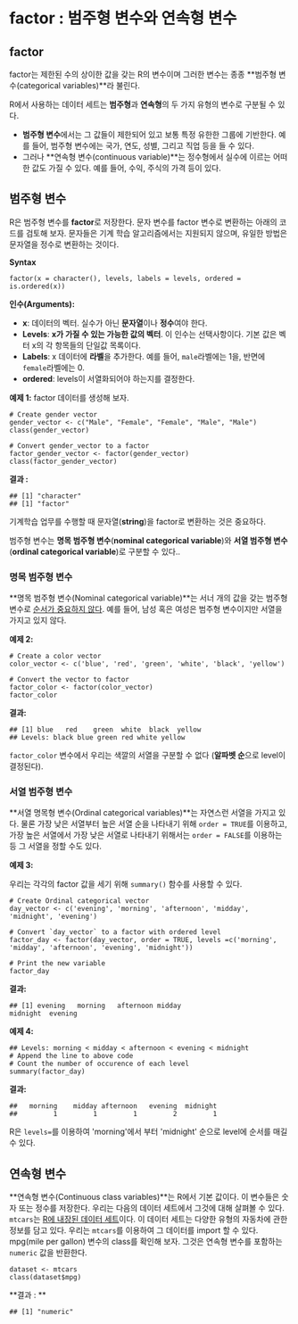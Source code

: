 # factor : 범주형 변수와 연속형 변수



## factor

factor는 제한된 수의 상이한 값을 갖는 R의 변수이며 그러한 변수는 종종 **범주형 변수(categorical variables)**라 불린다.

R에서 사용하는 데이터 세트는 **범주형**과 **연속형**의 두 가지 유형의 변수로 구분될 수 있다.

- **범주형 변수**에서는 그 값들이 제한되어 있고 보통 특정 유한한 그룹에 기반한다. 예를 들어, 범주형 변수에는 국가, 연도, 성별, 그리고 직업 등을 들 수 있다.
- 그러나 **연속형 변수(continuous variable)**는 정수형에서 실수에 이르는 어떠한 값도 가질 수 있다. 예를 들어, 수익, 주식의 가격 등이 있다.



## 범주형 변수

R은 범주형 변수를 **factor**로 저장한다. 문자 변수를 factor 변수로 변환하는 아래의 코드를 검토해 보자. 문자들은 기계 학습 알고리즘에서는 지원되지 않으며, 유일한 방법은 문자열을 정수로 변환하는 것이다.

**Syntax**

```
factor(x = character(), levels, labels = levels, ordered = is.ordered(x))
```

**인수(Arguments):**

- **x**: 데이터의 벡터. 실수가 아닌 **문자열**이나 **정수**여야 한다.
- **Levels**: **x가 가질 수 있는 가능한 값의 벡터**. 이 인수는 선택사항이다. 기본 값은 벡터 x의 각 항목들의 단일값 목록이다.
- **Labels**: x 데이터에 **라벨**을 추가한다. 예를 들어,  `male`라벨에는 1을, 반면에  `female`라벨에는 0.
- **ordered**: levels이 서열화되어야 하는지를 결정한다.



**예제 1:** factor 데이터를 생성해 보자.

```{r}
# Create gender vector
gender_vector <- c("Male", "Female", "Female", "Male", "Male")
class(gender_vector)

# Convert gender_vector to a factor
factor_gender_vector <- factor(gender_vector)
class(factor_gender_vector)
```

**결과 :**

```
## [1] "character"
## [1] "factor"
```

기계학습 업무를 수행할 때 문자열(**string**)을 factor로 변환하는 것은 중요하다.

범주형 변수는 **명목 범주형 변수**(**nominal categorical variable**)와 **서열 범주형 변수**(**ordinal categorical variable**)로 구분할 수 있다..



### 명목 범주형 변수

**명목 범주형 변수(Nominal categorical variable)**는 서너 개의 값을 갖는 범주형 변수로 <u>순서가 중요하지 않다</u>. 예를 들어, 남성 혹은 여성은 범주형 변수이지만 서열을 가지고 있지 않다.



**예제 2:**

```
# Create a color vector
color_vector <- c('blue', 'red', 'green', 'white', 'black', 'yellow')

# Convert the vector to factor
factor_color <- factor(color_vector)
factor_color
```

**결과:**

```
## [1] blue   red    green  white  black  yellow
## Levels: black blue green red white yellow
```

`factor_color` 변수에서 우리는 색깔의 서열을 구분할 수 없다 (**알파벳 순**으로 level이 결정된다).



### 서열 범주형 변수

**서열 명목형 변수(Ordinal categorical variables)**는  자연스런 서열을 가지고 있다. 물론 가장 낮은 서열부터 높은 서열 순을 나타내기 위해 `order = TRUE`를 이용하고, 가장 높은 서열에서 가장 낮은 서열로 나타내기 위해서는 `order = FALSE`를 이용하는 등 그 서열을 정할 수도 있다. 



**예제 3:**

우리는 각각의 factor 값을 세기 위해 `summary()` 함수를 사용할 수 있다.

```
# Create Ordinal categorical vector 
day_vector <- c('evening', 'morning', 'afternoon', 'midday', 'midnight', 'evening')

# Convert `day_vector` to a factor with ordered level
factor_day <- factor(day_vector, order = TRUE, levels =c('morning', 'midday', 'afternoon', 'evening', 'midnight'))

# Print the new variable
factor_day
```

**결과:**

```
## [1] evening   morning   afternoon midday    
midnight  evening  
```



**예제 4:**

```
## Levels: morning < midday < afternoon < evening < midnight
# Append the line to above code
# Count the number of occurence of each level
summary(factor_day)
```

**결과:**

```
##   morning    midday afternoon   evening  midnight
##         1         1         1         2         1
```

R은 `levels=`를 이용하여 'morning'에서 부터 'midnight' 순으로 level에 순서를 매길 수 있다.



## 연속형 변수

**연속형 변수(Continuous class variables)**는 R에서 기본 값이다. 이 변수들은 숫자 또는 정수를 저장한다. 우리는 다음의 데이터 세트에서 그것에 대해 살펴볼 수 있다. `mtcars`는 <u>R에 내장된 데이터 세트</u>이다. 이 데이터 세트는 다양한 유형의 자동차에 관한 정보를 담고 있다. 우리는 `mtcars`를 이용하여 그 데이터를 import 할 수 있다. mpg(mile per gallon) 변수의 class를 확인해 보자. 그것은 연속형 변수를 포함하는 `numeric` 값을 반환한다.

```
dataset <- mtcars
class(dataset$mpg)
```

**결과 : **

```
## [1] "numeric"
```

 
